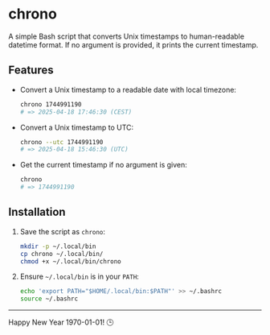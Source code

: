 # chrono

A simple Bash script that converts Unix timestamps to human-readable datetime format. If no argument is provided, it prints the current timestamp.

## Features

- Convert a Unix timestamp to a readable date with local timezone:
  ```bash
  chrono 1744991190
  # => 2025-04-18 17:46:30 (CEST)
  ```

- Convert a Unix timestamp to UTC:
  ```bash
  chrono --utc 1744991190
  # => 2025-04-18 15:46:30 (UTC)
  ```

- Get the current timestamp if no argument is given:
  ```bash
  chrono
  # => 1744991190
  ```

## Installation

1. Save the script as `chrono`:

   ```bash
   mkdir -p ~/.local/bin
   cp chrono ~/.local/bin/
   chmod +x ~/.local/bin/chrono
   ```

2. Ensure `~/.local/bin` is in your `PATH`:

   ```bash
   echo 'export PATH="$HOME/.local/bin:$PATH"' >> ~/.bashrc
   source ~/.bashrc
   ```

---

Happy New Year 1970-01-01! 🕒

